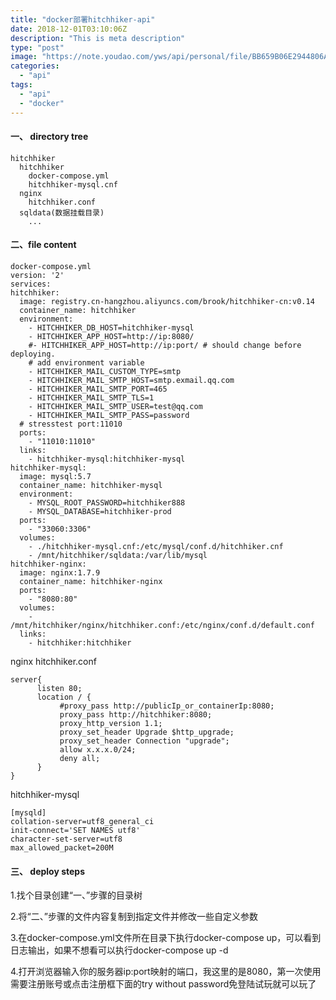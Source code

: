 ```yaml
---
title: "docker部署hitchhiker-api"
date: 2018-12-01T03:10:06Z
description: "This is meta description"
type: "post"
image: "https://note.youdao.com/yws/api/personal/file/BB659B06E2944806A2CD7D375EBFD7AF?method=download&shareKey=10e1d28d2d230f120165cb901aa3ea1a"
categories:
  - "api"
tags:
  - "api"
  - "docker"
---
```


#### 一、 directory tree

```
hitchhiker
  hitchhiker
    docker-compose.yml
    hitchhiker-mysql.cnf
  nginx
    hitchhiker.conf
  sqldata(数据挂载目录)
    ...
```

#### 二、file content

```
docker-compose.yml
version: '2'
services:
hitchhiker:
  image: registry.cn-hangzhou.aliyuncs.com/brook/hitchhiker-cn:v0.14
  container_name: hitchhiker
  environment:
    - HITCHHIKER_DB_HOST=hitchhiker-mysql
    - HITCHHIKER_APP_HOST=http://ip:8080/
    #- HITCHHIKER_APP_HOST=http://ip:port/ # should change before deploying.
    # add environment variable
    - HITCHHIKER_MAIL_CUSTOM_TYPE=smtp
    - HITCHHIKER_MAIL_SMTP_HOST=smtp.exmail.qq.com
    - HITCHHIKER_MAIL_SMTP_PORT=465
    - HITCHHIKER_MAIL_SMTP_TLS=1
    - HITCHHIKER_MAIL_SMTP_USER=test@qq.com
    - HITCHHIKER_MAIL_SMTP_PASS=password
  # stresstest port:11010
  ports:
    - "11010:11010"
  links:
    - hitchhiker-mysql:hitchhiker-mysql
hitchhiker-mysql:
  image: mysql:5.7
  container_name: hitchhiker-mysql
  environment:
    - MYSQL_ROOT_PASSWORD=hitchhiker888
    - MYSQL_DATABASE=hitchhiker-prod
  ports:
    - "33060:3306"
  volumes:
    - ./hitchhiker-mysql.cnf:/etc/mysql/conf.d/hitchhiker.cnf
    - /mnt/hitchhiker/sqldata:/var/lib/mysql
hitchhiker-nginx:
  image: nginx:1.7.9
  container_name: hitchhiker-nginx
  ports:
    - "8080:80"
  volumes:
    - /mnt/hitchhiker/nginx/hitchhiker.conf:/etc/nginx/conf.d/default.conf
  links:
    - hitchhiker:hitchhiker
```

nginx hitchhiker.conf

```
server{
      listen 80;
      location / {
           #proxy_pass http://publicIp_or_containerIp:8080;
           proxy_pass http://hitchhiker:8080;
           proxy_http_version 1.1;
           proxy_set_header Upgrade $http_upgrade;
           proxy_set_header Connection "upgrade";
           allow x.x.x.0/24;
           deny all;
      }
}
```

hitchhiker-mysql

```
[mysqld]
collation-server=utf8_general_ci
init-connect='SET NAMES utf8'
character-set-server=utf8
max_allowed_packet=200M
```

#### 三、 deploy steps

1.找个目录创建“一、”步骤的目录树

2.将“二、”步骤的文件内容复制到指定文件并修改一些自定义参数

3.在docker-compose.yml文件所在目录下执行docker-compose up，可以看到日志输出，如果不想看可以执行docker-compose up -d

4.打开浏览器输入你的服务器ip:port映射的端口，我这里的是8080，第一次使用需要注册账号或点击注册框下面的try without password免登陆试玩就可以玩了
